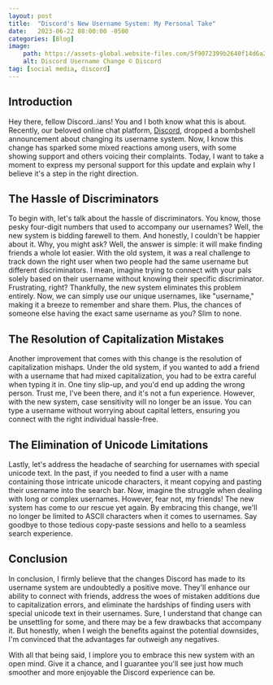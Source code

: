 ```yaml
---
layout: post
title:  "Discord's New Username System: My Personal Take"
date:   2023-06-22 08:00:00 -0500
categories: [Blog]
image:
    path: https://assets-global.website-files.com/5f9072399b2640f14d6a2bf4/645c294e1f5bcda693b9df11_usernames%20blog%20header-p-1600.png
    alt: Discord Username Change ©️ Discord
tag: [social media, discord]
---
```


## Introduction

Hey there, fellow Discord..ians! You and I both know what this is about. Recently, our beloved online chat platform, <a href="https://discord.com" target="_blank">Discord</a>, dropped a bombshell announcement about changing its username system. Now, I know this change has sparked some mixed reactions among users, with some showing support and others voicing their complaints. Today, I want to take a moment to express my personal support for this update and explain why I believe it's a step in the right direction.

## The Hassle of Discriminators

To begin with, let's talk about the hassle of discriminators. You know, those pesky four-digit numbers that used to accompany our usernames? Well, the new system is bidding farewell to them. And honestly, I couldn't be happier about it. Why, you might ask? Well, the answer is simple: it will make finding friends a whole lot easier. With the old system, it was a real challenge to track down the right user when two people had the same username but different discriminators. I mean, imagine trying to connect with your pals solely based on their username without knowing their specific discriminator. Frustrating, right? Thankfully, the new system eliminates this problem entirely. Now, we can simply use our unique usernames, like "username," making it a breeze to remember and share them. Plus, the chances of someone else having the exact same username as you? Slim to none.

## The Resolution of Capitalization Mistakes

Another improvement that comes with this change is the resolution of capitalization mishaps. Under the old system, if you wanted to add a friend with a username that had mixed capitalization, you had to be extra careful when typing it in. One tiny slip-up, and you'd end up adding the wrong person. Trust me, I've been there, and it's not a fun experience. However, with the new system, case sensitivity will no longer be an issue. You can type a username without worrying about capital letters, ensuring you connect with the right individual hassle-free.

## The Elimination of Unicode Limitations

Lastly, let's address the headache of searching for usernames with special unicode text. In the past, if you needed to find a user with a name containing those intricate unicode characters, it meant copying and pasting their username into the search bar. Now, imagine the struggle when dealing with long or complex usernames. However, fear not, my friends! The new system has come to our rescue yet again. By embracing this change, we'll no longer be limited to ASCII characters when it comes to usernames. Say goodbye to those tedious copy-paste sessions and hello to a seamless search experience.

## Conclusion

In conclusion, I firmly believe that the changes Discord has made to its username system are undoubtedly a positive move. They'll enhance our ability to connect with friends, address the woes of mistaken additions due to capitalization errors, and eliminate the hardships of finding users with special unicode text in their usernames. Sure, I understand that change can be unsettling for some, and there may be a few drawbacks that accompany it. But honestly, when I weigh the benefits against the potential downsides, I'm convinced that the advantages far outweigh any negatives.

With all that being said, I implore you to embrace this new system with an open mind. Give it a chance, and I guarantee you'll see just how much smoother and more enjoyable the Discord experience can be.